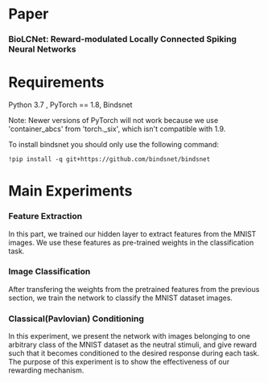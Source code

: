 # Paper 
### BioLCNet: Reward-modulated Locally Connected Spiking Neural Networks

# Requirements 
Python 3.7 , PyTorch == 1.8, Bindsnet

Note: Newer versions of PyTorch will not work because we use 'container_abcs' from 'torch._six',
 which isn't compatible with 1.9.

To install bindsnet you should only use the following command:
```
!pip install -q git+https://github.com/bindsnet/bindsnet
``` 

# Main Experiments 

### Feature Extraction 
In this part, we trained our hidden layer to extract features from the
MNIST images. We use these features as pre-trained weights in the classification task.

### Image Classification 
After transfering the weights from the pretrained features from the previous section, we 
train the network to classify the MNIST dataset images. 
 
### Classical(Pavlovian) Conditioning
In this experiment, we present the network with images belonging
to one arbitrary class of the MNIST dataset as the neutral stimuli, and 
give reward such that it becomes conditioned to the desired response during
each task. The purpose of this experiment is to show the effectiveness
of our rewarding mechanism. 
